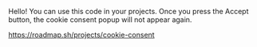 Hello! You can use this code in your projects. Once you press the Accept button, the cookie consent popup will not appear again.

https://roadmap.sh/projects/cookie-consent